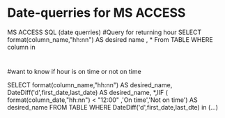 # Date-querries for MS ACCESS 
MS ACCESS SQL (date querries) 
#Query for returning hour 
SELECT format(column_name,"hh:nn") AS desired name , * 
From TABLE
WHERE column in 
#
#
#
#
#want to know if hour is on time or not on time 

SELECT format(column_name,"hh:nn") AS desired_name, DateDiff('d',first_date,last_date) AS desired_name, *,IIF ( format(column_date,"hh:nn") < "12:00" ,'On time','Not on time') AS desired_name
FROM TABLE
WHERE DateDiff('d',first_date,last_dte) in (...) 



